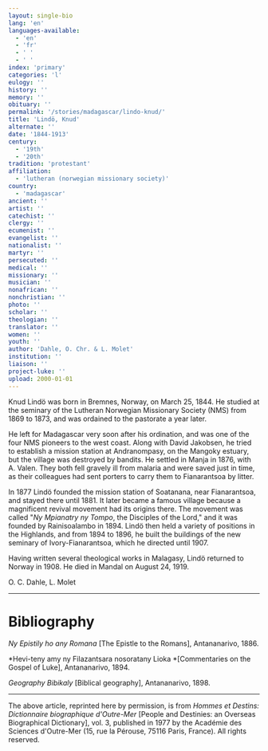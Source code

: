 ```yaml
---
layout: single-bio
lang: 'en'
languages-available:
  - 'en'
  - 'fr'
  - ' '
  - ' '
index: 'primary'
categories: 'l'
eulogy: ''
history: ''
memory: ''
obituary: ''
permalink: '/stories/madagascar/lindo-knud/'
title: 'Lindö, Knud'
alternate: ''
date: '1844-1913'
century:
  - '19th'
  - '20th'
tradition: 'protestant'
affiliation:
  - 'lutheran (norwegian missionary society)'
country:
  - 'madagascar'
ancient: ''
artist: ''
catechist: ''
clergy: ''
ecumenist: ''
evangelist: ''
nationalist: ''
martyr: ''
persecuted: ''
medical: ''
missionary: ''
musician: ''
nonafrican: ''
nonchristian: ''
photo: ''
scholar: ''
theologian: ''
translator: ''
women: ''
youth: ''
author: 'Dahle, O. Chr. & L. Molet'
institution: ''
liaison: ''
project-luke: ''
upload: 2000-01-01
---
```



Knud Lindö was born in Bremnes, Norway, on March 25, 1844. He studied at the seminary of the Lutheran Norwegian Missionary Society (NMS) from 1869 to 1873, and was ordained to the pastorate a year later.

He left for Madagascar very soon after his ordination, and was one of the four NMS pioneers to the west coast. Along with David Jakobsen, he tried to establish a mission station at Andranompasy, on the Mangoky estuary, but the village was destroyed by bandits. He settled in Manja in 1876, with A. Valen. They both fell gravely ill from malaria and were saved just in time, as their colleagues had sent porters to carry them to Fianarantsoa by litter.

In 1877 Lindö founded the mission station of Soatanana, near Fianarantsoa, and stayed there until 1881. It later became a famous village because a magnificent revival movement had its origins there. The movement was called "*Ny Mpianatry ny Tompo*, the Disciples of the Lord," and it was founded by Rainisoalambo in 1894. Lindö then held a variety of positions in the Highlands, and from 1894 to 1896, he built the buildings of the new seminary of Ivory-Fianarantsoa, which he directed until 1907.

Having written several theological works in Malagasy, Lindö returned to Norway in 1908. He died in Mandal on August 24, 1919.

O. C. Dahle, L. Molet

---

# Bibliography

*Ny Epistily ho any Romana* [The Epistle to the Romans], Antananarivo, 1886.

*Hevi-teny amy ny Filazantsara nosoratany Lioka *[Commentaries on the Gospel of Luke], Antananarivo, 1894.

*Geography Bibikaly* [Biblical geography], Antananarivo, 1898.

---

The above article, reprinted here by permission, is from *Hommes et Destins: Dictionnaire biographique d'Outre-Mer* [People and Destinies: an Overseas Biographical Dictionary], vol. 3, published in 1977 by the Académie des Sciences d'Outre-Mer (15, rue la Pérouse, 75116 Paris, France). All rights reserved.